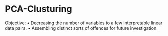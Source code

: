 # PCA-Clusturing
Objective:
•	Decreasing the number of variables to a few interpretable linear data pairs. 
•	Assembling distinct sorts of offences for future investigation.
